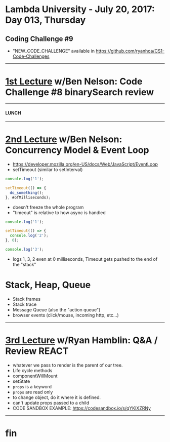 # Lambda University - July 20, 2017: Day 013, Thursday
## Coding Challenge #9
- "NEW_CODE_CHALLENGE" available in https://github.com/ryanhca/CS1-Code-Challenges
***
# [1st Lecture](https://youtu.be/sfaJU2Fa2Ew) w/Ben Nelson: Code Challenge #8 binarySearch review
***
#### LUNCH
***
# [2nd Lecture](VIDEO_RECORDED_NOT_POSTED) w/Ben Nelson: Concurrency Model & Event Loop
- https://developer.mozilla.org/en-US/docs/Web/JavaScript/EventLoop
- setTimeout (similar to setInterval)
```js
console.log('1');

setTimeout(() => {
  do_something();
}, #ofMilliseconds);
```

- doesn't freeze the whole program
- "timeout" is relative to how async is handled
```js
console.log('1');

setTimeout(() => {
  console.log('2');
}, 0);

console.log('3');
```

- logs 1, 3, 2 even at 0 milliseconds, Timeout gets pushed to the end of the "stack"

# Stack, Heap, Queue
- Stack frames
- Stack trace
- Message Queue (also the "action queue")
- browser events (click/mouse, incoming http, etc...)

***
# [3rd Lecture](https://youtu.be/B9P2_gkZJPY) w/Ryan Hamblin: Q&A / Review REACT
- whatever we pass to render is the parent of our tree.
- Life cycle methods
- componentWillMount
- setState
- `props` is a keyword
- `props` are read only
- to change object, do it where it is defined.
- can't update props passed to a child
- CODE SANDBOX EXAMPLE: https://codesandbox.io/s/qYKlXZRNy

***
# fin
